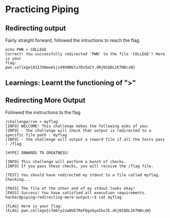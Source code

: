 # Practicing Piping
## Redirecting output
Fairly straight forward, followed the intructions to reach the flag.
```
echo PWN > COLLEGE
Correct! You successfully redirected 'PWN' to the file 'COLLEGE'! Here is your
flag:
pwn.college{A32JVNawm1jz49X0BGtx7Dv5oCY.dRjN1QDL1kTN0czW}
```
## Learnings: Learnt the functioning of ">"


## Redirecting More Output
Followed the instructions to the flag
```
/challenge/run > myflag
[INFO] WELCOME! This challenge makes the following asks of you:
[INFO] - the challenge will check that output is redirected to a specific file path : myflag
[INFO] - the challenge will output a reward file if all the tests pass : /flag

[HYPE] ONWARDS TO GREATNESS!

[INFO] This challenge will perform a bunch of checks.
[INFO] If you pass these checks, you will receive the /flag file.

[TEST] You should have redirected my stdout to a file called myflag. Checking...

[PASS] The file at the other end of my stdout looks okay!
[PASS] Success! You have satisfied all execution requirements.
hacker@piping~redirecting-more-output:~$ cat myflag

[FLAG] Here is your flag:
[FLAG] pwn.college{cfm6ry2zwNVE7ReF0gz6ywIko7E.dVjN1QDL1kTN0czW}
```
